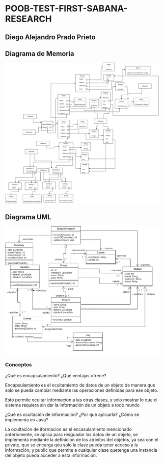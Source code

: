  # POOB-TEST-FIRST-SABANA-RESEARCH

 ## Diego Alejandro Prado Prieto

 ## Diagrama de Memoria

 ![](POOB-TEST-FIRST-SABANA-RESEARCH-1.4.11/img/Memoria.png)

 ## Diagrama UML

 ![](POOB-TEST-FIRST-SABANA-RESEARCH-1.4.11/img/UML.png)

 ### Conceptos

 ¿Qué es encapsulamiento? ¿Qué ventajas ofrece?

  Encapsulamiento es el ocultamiento de datos de un objeto de manera que solo se pueda cambiar mediante las operaciones definidas para ese objeto.

  Esto permite ocultar informacion a las otras clases, y solo mostrar lo que el sistema requiera sin dar la información de un objeto a todo mundo

 ¿Qué es ocultación de información? ¿Por qué aplicarla? ¿Cómo se implementa en Java?

 La ocultación de iformacion es el encasulamiento mencionado anteriomente, se aplica para resguadar los datos de un objeto, se implementa mediante la definicion de los atrivitos del objetos, ya sea con el private, que se encarga qeu solo la clase pueda tener acceso a la información, y public que permite a cualquier clase quetenga una instancia del objeto pueda acceder a esta información.
